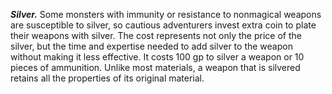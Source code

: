 ***Silver.*** Some monsters with immunity or resistance to nonmagical weapons are susceptible to silver, so cautious adventurers invest extra coin to plate their weapons with silver. The cost represents not only the price of the silver, but the time and expertise needed to add silver to the weapon without making it less effective. It costs 100 gp to silver a weapon or 10 pieces of ammunition. Unlike most materials, a weapon that is silvered retains all the properties of its original material.
